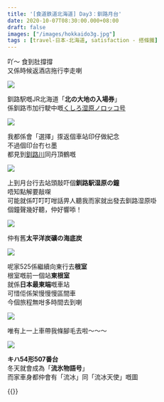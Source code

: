 ```yaml
---
title: '[食道鉄道北海道] Day3：釧路月台'
date: 2020-10-07T08:30:00.000+08:00
draft: false
images: ["/images/hokkaido3g.jpg"]
tags : [travel-日本-北海道, satisfaction - 搭條鐵]
---
```


吖～ 食到肚撐撐  
又係時候返酒店拖行李走喇  

![](/images/hokkaido3g1.jpg)

釧路駅嘅JR北海道「**北の大地の入場券**」  
係釧路市加行駛中嘅[くしろ湿原ノロッコ号](https://hidie.net/hokkaido3h/)  

![](/images/hokkaido3g2.jpg)

我都係會「選擇」揼返個車站印仔做紀念  
不過個印台冇乜墨  
都見到[釧路川](https://hidie.net/hokkaido2p/)同丹頂鶴嘅  

![](/images/hokkaido3g.jpg)

上到月台行去站頭敲吓個**釧路駅湿原の鐘**  
唔知點解要敲㗎  
可能就係叮叮叮咁話畀人聽我而家就出發去釧路湿原啩  
個鐘聲幾好聽，仲好響㖭！  

![](/images/hokkaido3g3.jpg)

仲有舊**太平洋炭礦の海底炭**  

![](/images/hokkaido3g4.jpg)

呢家525係繼續向東行去**根室**    
根室嘅前一個站**東根室**  
就係**日本最東端**嘅車站  
可惜佢係架慢慢慢區間車  
今個旅程無咁多時間去到喇  

![](/images/hokkaido3g5.jpg)

唯有上一上車帶我條腳毛去啦～～～   

![](/images/hokkaido3g6.jpg)

**キハ54形507番台**  
冬天就會成為「**流氷物語号**」  
而家車身都仲會有「流冰」同「流冰天使」嘅圖  
  
  
{{<hokkaido>}}

